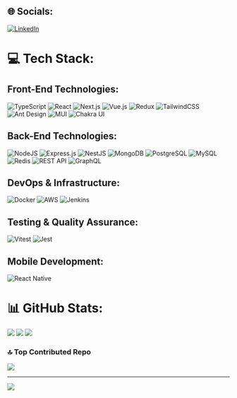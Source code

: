 ## 🌐 Socials:
[![LinkedIn](https://img.shields.io/badge/LinkedIn-%230077B5.svg?logo=linkedin&logoColor=white)](https://linkedin.com/in/https://www.linkedin.com/in/suez-halder/)

# 💻 Tech Stack:

## Front-End Technologies:
![TypeScript](https://img.shields.io/badge/TypeScript-%23007ACC.svg?style=plastic&logo=typescript&logoColor=white) 
![React](https://img.shields.io/badge/react-%2320232a.svg?style=plastic&logo=react&logoColor=%2361DAFB) 
![Next.js](https://img.shields.io/badge/Next-black?style=plastic&logo=next.js&logoColor=white) 
![Vue.js](https://img.shields.io/badge/vuejs-%2335495e.svg?style=plastic&logo=vue-dot-js&logoColor=%234FC08D)
![Redux](https://img.shields.io/badge/redux-%23593d88.svg?style=plastic&logo=redux&logoColor=white) 
![TailwindCSS](https://img.shields.io/badge/tailwindcss-%2338B2AC.svg?style=plastic&logo=tailwind-css&logoColor=white) 
![Ant Design](https://img.shields.io/badge/ant--design-%230170FE.svg?style=plastic&logo=ant-design&logoColor=white) 
![MUI](https://img.shields.io/badge/MUI-%230081CB.svg?style=plastic&logo=material-ui&logoColor=white) 
![Chakra UI](https://img.shields.io/badge/Chakra--UI-%234ED1C5.svg?style=plastic&logo=chakra-ui&logoColor=white)

## Back-End Technologies:
![NodeJS](https://img.shields.io/badge/node.js-6DA55F?style=plastic&logo=node.js&logoColor=white) 
![Express.js](https://img.shields.io/badge/express.js-%23404d59.svg?style=plastic&logo=express&logoColor=%2361DAFB) 
![NestJS](https://img.shields.io/badge/nestjs-%23E0234E.svg?style=plastic&logo=nestjs&logoColor=white) 
![MongoDB](https://img.shields.io/badge/MongoDB-%234ea94b.svg?style=plastic&logo=mongodb&logoColor=white) 
![PostgreSQL](https://img.shields.io/badge/PostgreSQL-%23336791.svg?style=plastic&logo=postgresql&logoColor=white) 
![MySQL](https://img.shields.io/badge/MySQL-%2300f.svg?style=plastic&logo=mysql&logoColor=white) 
![Redis](https://img.shields.io/badge/Redis-%23DC382D.svg?style=plastic&logo=redis&logoColor=white) 
![REST API](https://img.shields.io/badge/REST-API-%23000000.svg?style=plastic&logo=rest-api&logoColor=white) 
![GraphQL](https://img.shields.io/badge/GraphQL-E10098?style=plastic&logo=graphql&logoColor=white)

## DevOps & Infrastructure:
![Docker](https://img.shields.io/badge/Docker-%230db7ed.svg?style=plastic&logo=docker&logoColor=white) 
![AWS](https://img.shields.io/badge/Amazon%20AWS-%23232F3E.svg?style=plastic&logo=amazon-aws&logoColor=white) 
![Jenkins](https://img.shields.io/badge/Jenkins-%23D24939.svg?style=plastic&logo=jenkins&logoColor=white)

## Testing & Quality Assurance:
![Vitest](https://img.shields.io/badge/Vitest-%232B2B2B.svg?style=plastic&logo=vitest&logoColor=white) 
![Jest](https://img.shields.io/badge/Jest-%23C21325.svg?style=plastic&logo=jest&logoColor=white)

## Mobile Development:
![React Native](https://img.shields.io/badge/react--native-%2320232a.svg?style=plastic&logo=react&logoColor=%2361DAFB)

# 📊 GitHub Stats:
![](https://github-readme-stats.vercel.app/api?username=suez-halder&theme=radical&hide_border=true&include_all_commits=false&count_private=true)
![](https://github-readme-stats.vercel.app/api/top-langs/?username=suez-halder&theme=radical&hide_border=true&include_all_commits=false&count_private=true&layout=compact)
![](https://github-readme-streak-stats.herokuapp.com/?user=suez-halder&theme=radical&hide_border=true)

### 🔝 Top Contributed Repo
![](https://github-contributor-stats.vercel.app/api?username=suez-halder&limit=5&theme=dracula&combine_all_yearly_contributions=true)

---
[![](https://visitcount.itsvg.in/api?id=suez-halder&icon=0&color=6)](https://visitcount.itsvg.in)

<!-- Proudly created with GPRM ( https://gprm.itsvg.in ) -->
